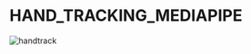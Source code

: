 # HAND_TRACKING_MEDIAPIPE

![handtrack](https://user-images.githubusercontent.com/60309916/121842047-40bf4080-ccfd-11eb-99cb-8cfd0b0b2851.gif)
